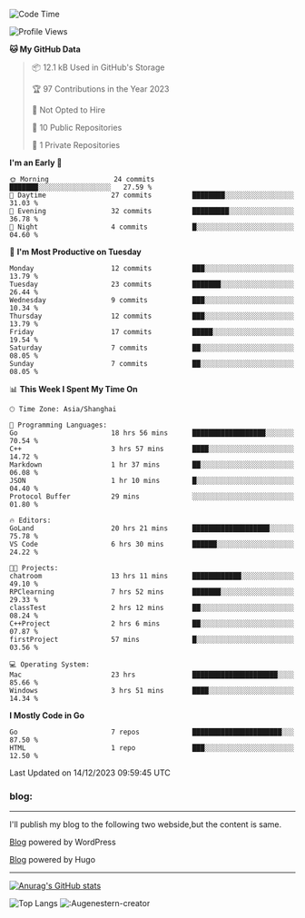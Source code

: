 <!--START_SECTION:waka-->
![Code Time](http://img.shields.io/badge/Code%20Time-31%20hrs%2055%20mins-blue)

![Profile Views](http://img.shields.io/badge/Profile%20Views-90-blue)

**🐱 My GitHub Data** 

> 📦 12.1 kB Used in GitHub's Storage 
 > 
> 🏆 97 Contributions in the Year 2023
 > 
> 🚫 Not Opted to Hire
 > 
> 📜 10 Public Repositories 
 > 
> 🔑 1 Private Repositories 
 > 
**I'm an Early 🐤** 

```text
🌞 Morning                24 commits          ███████░░░░░░░░░░░░░░░░░░   27.59 % 
🌆 Daytime                27 commits          ████████░░░░░░░░░░░░░░░░░   31.03 % 
🌃 Evening                32 commits          █████████░░░░░░░░░░░░░░░░   36.78 % 
🌙 Night                  4 commits           █░░░░░░░░░░░░░░░░░░░░░░░░   04.60 % 
```
📅 **I'm Most Productive on Tuesday** 

```text
Monday                   12 commits          ███░░░░░░░░░░░░░░░░░░░░░░   13.79 % 
Tuesday                  23 commits          ███████░░░░░░░░░░░░░░░░░░   26.44 % 
Wednesday                9 commits           ███░░░░░░░░░░░░░░░░░░░░░░   10.34 % 
Thursday                 12 commits          ███░░░░░░░░░░░░░░░░░░░░░░   13.79 % 
Friday                   17 commits          █████░░░░░░░░░░░░░░░░░░░░   19.54 % 
Saturday                 7 commits           ██░░░░░░░░░░░░░░░░░░░░░░░   08.05 % 
Sunday                   7 commits           ██░░░░░░░░░░░░░░░░░░░░░░░   08.05 % 
```


📊 **This Week I Spent My Time On** 

```text
🕑︎ Time Zone: Asia/Shanghai

💬 Programming Languages: 
Go                       18 hrs 56 mins      ██████████████████░░░░░░░   70.54 % 
C++                      3 hrs 57 mins       ████░░░░░░░░░░░░░░░░░░░░░   14.72 % 
Markdown                 1 hr 37 mins        ██░░░░░░░░░░░░░░░░░░░░░░░   06.08 % 
JSON                     1 hr 10 mins        █░░░░░░░░░░░░░░░░░░░░░░░░   04.40 % 
Protocol Buffer          29 mins             ░░░░░░░░░░░░░░░░░░░░░░░░░   01.80 % 

🔥 Editors: 
GoLand                   20 hrs 21 mins      ███████████████████░░░░░░   75.78 % 
VS Code                  6 hrs 30 mins       ██████░░░░░░░░░░░░░░░░░░░   24.22 % 

🐱‍💻 Projects: 
chatroom                 13 hrs 11 mins      ████████████░░░░░░░░░░░░░   49.10 % 
RPClearning              7 hrs 52 mins       ███████░░░░░░░░░░░░░░░░░░   29.33 % 
classTest                2 hrs 12 mins       ██░░░░░░░░░░░░░░░░░░░░░░░   08.24 % 
C++Project               2 hrs 6 mins        ██░░░░░░░░░░░░░░░░░░░░░░░   07.87 % 
firstProject             57 mins             █░░░░░░░░░░░░░░░░░░░░░░░░   03.56 % 

💻 Operating System: 
Mac                      23 hrs              █████████████████████░░░░   85.66 % 
Windows                  3 hrs 51 mins       ████░░░░░░░░░░░░░░░░░░░░░   14.34 % 
```

**I Mostly Code in Go** 

```text
Go                       7 repos             ██████████████████████░░░   87.50 % 
HTML                     1 repo              ███░░░░░░░░░░░░░░░░░░░░░░   12.50 % 
```




 Last Updated on 14/12/2023 09:59:45 UTC
<!--END_SECTION:waka-->

### blog:
---
I'll publish my blog to the following two webside,but the content is same.


[Blog](http://lance47.com/) powered by WordPress

[Blog](http://lance547.github.io) powered by Hugo
___
[![Anurag's GitHub stats](https://github-readme-stats.vercel.app/api?username=lance547)](https://github.com/anuraghazra/github-readme-stats)
<!---
lance547/lance547 is a ✨ special ✨ repository because its `README.md` (this file) appears on your GitHub profile.
You can click the Preview link to take a look at your changes.
--->
![Top Langs](https://github-readme-stats.vercel.app/api/top-langs/?username=lance547&layout=compact&theme=tokyonight)
![:Augenestern-creator](https://count.getloli.com/get/@lance547?theme=moebooru)

